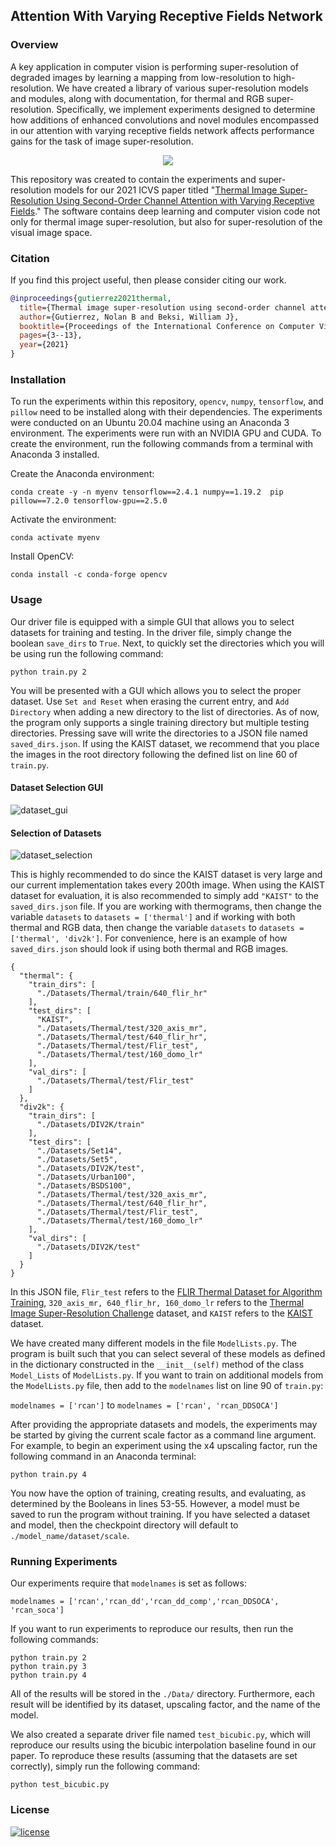 ## Attention With Varying Receptive Fields Network

### Overview

A key application in computer vision is performing super-resolution of degraded
images by learning a mapping from low-resolution to high-resolution. We have
created a library of various super-resolution models and modules, along with
documentation, for thermal and RGB super-resolution. Specifically, we
implement experiments designed to determine how additions of enhanced
convolutions and novel modules encompassed in our attention with varying
receptive fields network affects performance gains for the task of image
super-resolution.

<p align="center">
<img src='./Figures/model_overview.png'>
</p>

This repository was created to contain the experiments and super-resolution
models for our 2021 ICVS paper titled "[Thermal Image Super-Resolution Using
Second-Order Channel Attention with Varying Receptive
Fields](https://arxiv.org/pdf/2108.00094.pdf)." The software contains deep
learning and computer vision code not only for thermal image super-resolution,
but also for super-resolution of the visual image space. 

### Citation

If you find this project useful, then please consider citing our work. 

```bibtex
@inproceedings{gutierrez2021thermal, 
  title={Thermal image super-resolution using second-order channel attention with varying receptive fields},
  author={Gutierrez, Nolan B and Beksi, William J},
  booktitle={Proceedings of the International Conference on Computer Vision Systems (ICVS)},
  pages={3--13},
  year={2021}
}
``` 

### Installation

To run the experiments within this repository, `opencv`, `numpy`, `tensorflow`,
and `pillow` need to be installed along with their dependencies. The experiments
were conducted on an Ubuntu 20.04 machine using an Anaconda 3 environment. The
experiments were run with an NVIDIA GPU and CUDA. To create the environment, run
the following commands from a terminal with Anaconda 3 installed.
  
Create the Anaconda environment:
 
`conda create -y -n myenv tensorflow==2.4.1 numpy==1.19.2  pip  pillow==7.2.0
tensorflow-gpu==2.5.0`
 
Activate the environment:
 
`conda activate myenv`
 
Install OpenCV:
 
`conda install -c conda-forge opencv`
 
### Usage
 
Our driver file is equipped with a simple GUI that allows you to select
datasets for training and testing. In the driver file, simply change the
boolean `save_dirs` to `True`. Next, to quickly set the directories which you
will be using run the following command:

`python train.py 2`

You will be presented with a GUI which allows you to select the proper dataset.
Use `Set and Reset` when erasing the current entry, and `Add Directory` when
adding a new directory to the list of directories. As of now, the program only
supports a single training directory but multiple testing directories.  Pressing
save will write the directories to a JSON file named `saved_dirs.json`. If using
the KAIST dataset, we recommend that you place the images in the root directory
following the defined list on line 60 of `train.py`.

#### Dataset Selection GUI
 
![dataset_gui](./Figures/dataset_gui.png)
 
#### Selection of Datasets
 
![dataset_selection](./Figures/data_selection.png)

This is highly recommended to do since the KAIST dataset is very large and our
current implementation takes every 200th image. When using the KAIST dataset for
evaluation, it is also recommended to simply add `"KAIST"` to the
`saved_dirs.json` file. If you are working with thermograms, then change the
variable `datasets` to `datasets = ['thermal']` and if working with both thermal
and RGB data, then change the variable `datasets` to `datasets = ['thermal',
'div2k']`. For convenience, here is an example of how `saved_dirs.json` should
look if using both thermal and RGB images.
 
```
{
  "thermal": {
    "train_dirs": [
      "./Datasets/Thermal/train/640_flir_hr"
    ],
    "test_dirs": [
      "KAIST",
      "./Datasets/Thermal/test/320_axis_mr",
      "./Datasets/Thermal/test/640_flir_hr",
      "./Datasets/Thermal/test/Flir_test",
      "./Datasets/Thermal/test/160_domo_lr"
    ],
    "val_dirs": [
      "./Datasets/Thermal/test/Flir_test"
    ]
  },
  "div2k": {
    "train_dirs": [
      "./Datasets/DIV2K/train"
    ],
    "test_dirs": [
      "./Datasets/Set14",
      "./Datasets/Set5",
      "./Datasets/DIV2K/test",
      "./Datasets/Urban100",
      "./Datasets/BSDS100",
      "./Datasets/Thermal/test/320_axis_mr",
      "./Datasets/Thermal/test/640_flir_hr",
      "./Datasets/Thermal/test/Flir_test",
      "./Datasets/Thermal/test/160_domo_lr"
    ],
    "val_dirs": [
      "./Datasets/DIV2K/test"
    ]
  }
}
```

In this JSON file, `Flir_test` refers to the [FLIR Thermal Dataset for Algorithm
Training](https://www.flir.com/oem/adas/adas-dataset-form/), `320_axis_mr,
640_flir_hr, 160_domo_lr` refers to the [Thermal Image Super-Resolution
Challenge](https://pbvs-workshop.github.io/datasets.html) dataset, and `KAIST`
refers to the [KAIST](https://soonminhwang.github.io/rgbt-ped-detection/)
dataset. 

We have created many different models in the file `ModelLists.py`. The program
is built such that you can select several of these models as defined in the
dictionary constructed in the `__init__(self)` method of the class `
Model_Lists` of `ModelLists.py`. If you want to train on additional models from
the `ModelLists.py` file, then add to the `modelnames` list on line 90 of
`train.py`:
 
`modelnames = ['rcan']` to `modelnames = ['rcan', 'rcan_DDSOCA']`    
 
After providing the appropriate datasets and models, the experiments may be
started by giving the current scale factor as a command line argument. For
example, to begin an experiment using the x4 upscaling factor, run the following
command in an Anaconda terminal:
 
`python train.py 4`

You now have the option of training, creating results, and evaluating, as
determined by the Booleans in lines 53-55. However, a model must be saved to run
the program without training. If you have selected a dataset and model, then the
checkpoint directory will default to `./model_name/dataset/scale`.

### Running Experiments

Our experiments require that `modelnames` is set as follows: 

`modelnames = ['rcan','rcan_dd','rcan_dd_comp','rcan_DDSOCA', 'rcan_soca']`

If you want to run experiments to reproduce our results, then run the following
commands:

```
python train.py 2
python train.py 3
python train.py 4
```

All of the results will be stored in the `./Data/` directory. Furthermore, each
result will be identified by its dataset, upscaling factor, and the name of the
model.
 
We also created a separate driver file named `test_bicubic.py`, which will
reproduce our results using the bicubic interpolation baseline found in our
paper. To reproduce these results (assuming that the datasets are set
correctly), simply run the following command: 

`python test_bicubic.py`

### License

[![license](https://img.shields.io/github/license/mashape/apistatus.svg?maxAge=2592000)](https://github.com/robotic-vision-lab/Attention-With-Varying-Receptive-Fields-Network/blob/main/LICENSE)
